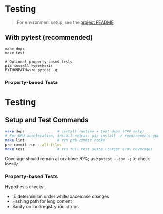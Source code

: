 # Testing

> For environment setup, see the [project README](../README.md).

## With pytest (recommended)

```
make deps
make test

# Optional property-based tests
pip install hypothesis
PYTHONPATH=src pytest -q
```

### Property-based Tests


# Testing

## Setup and Test Commands

```bash
make deps               # install runtime + test deps (CPU only)
# For GPU acceleration, install extras: pip install -r requirements-gpu.txt (optional)
make lint               # run pre-commit hooks
pre-commit run --all-files
make test               # run full test suite (target ≥70% coverage)
```

Coverage should remain at or above 70%; use `pytest --cov -q` to check locally.

### Property-based Tests


Hypothesis checks:

- ID determinism under whitespace/case changes
- Hashing path for long content
- Sanity on tool/registry roundtrips
